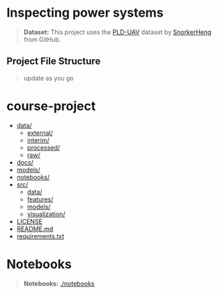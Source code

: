 # Inspecting power systems

> **Dataset:** This project uses the [PLD-UAV](https://github.com/SnorkerHeng/PLD-UAV) dataset by [SnorkerHeng](https://github.com/SnorkerHeng) from GitHub.

## Project File Structure

> update as you go

# course-project

* [data/](./course-project/data)
  * [external/](./course-project/data/external)
  * [interim/](./course-project/data/interim)
  * [processed/](./course-project/data/processed)
  * [raw/](./course-project/data/raw)
* [docs/](./course-project/docs)
* [models/](./course-project/models)
* [notebooks/](./course-project/notebooks)
* [src/](./course-project/src)
  * [data/](./course-project/src/data)
  * [features/](./course-project/src/features)
  * [models/](./course-project/src/models)
  * [visualization/](./course-project/src/visualization)
* [LICENSE](./course-project/LICENSE)
* [README.md](./course-project/README.md)
* [requirements.txt](./course-project/requirements.txt)



# Notebooks

> **Notebooks:** [./notebooks](./notebooks/)
